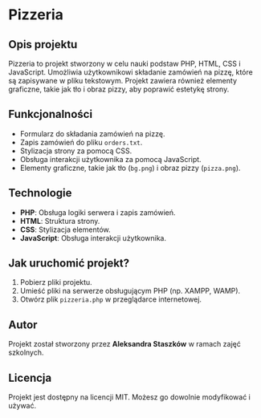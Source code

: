 # Pizzeria

## Opis projektu

Pizzeria to projekt stworzony w celu nauki podstaw PHP, HTML, CSS i JavaScript. Umożliwia użytkownikowi składanie zamówień na pizzę, które są zapisywane w pliku tekstowym. Projekt zawiera również elementy graficzne, takie jak tło i obraz pizzy, aby poprawić estetykę strony.

## Funkcjonalności

- Formularz do składania zamówień na pizzę.
- Zapis zamówień do pliku `orders.txt`.
- Stylizacja strony za pomocą CSS.
- Obsługa interakcji użytkownika za pomocą JavaScript.
- Elementy graficzne, takie jak tło (`bg.png`) i obraz pizzy (`pizza.png`).

## Technologie

- **PHP**: Obsługa logiki serwera i zapis zamówień.
- **HTML**: Struktura strony.
- **CSS**: Stylizacja elementów.
- **JavaScript**: Obsługa interakcji użytkownika.

## Jak uruchomić projekt?

1. Pobierz pliki projektu.
2. Umieść pliki na serwerze obsługującym PHP (np. XAMPP, WAMP).
3. Otwórz plik `pizzeria.php` w przeglądarce internetowej.

## Autor

Projekt został stworzony przez **Aleksandra Staszków** w ramach zajęć szkolnych.

## Licencja

Projekt jest dostępny na licencji MIT. Możesz go dowolnie modyfikować i używać.

